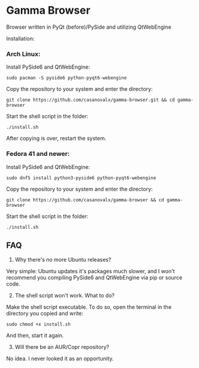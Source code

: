 # Gamma Browser

Browser written in PyQt (before)/PySide and utilizing QtWebEngine

Installation:

### Arch Linux:

Install PySide6 and QtWebEngine:

```
sudo pacman -S pyside6 python-pyqt6-webengine
```

Copy the repository to your system and enter the directory:

```
git clone https://github.com/casanovalx/gamma-browser.git && cd gamma-browser
```
Start the shell script in the folder:

```
./install.sh
```

After copying is over, restart the system.

### Fedora 41 and newer:

Install PySide6 and QtWebEngine:

```
sudo dnf5 install python3-pyside6 python-pyqt6-webengine
```

Copy the repository to your system and enter the directory:

```
git clone https://github.com/casanovalx/gamma-browser && cd gamma-browser
```

Start the shell script in the folder:

```
./install.sh
```

## FAQ

1. Why there's no more Ubuntu releases?

Very simple: Ubuntu updates it's packages much slower, and I won't recommend you compiling PySide6 and QtWebEngine via pip or source code.

2. The shell script won't work. What to do?

Make the shell script executable. To do so, open the terminal in the directory you copied and write:

```
sudo chmod +x install.sh
```

And then, start it again.

3. Will there be an AUR/Copr repository?

No idea. I never looked it as an opportunity.

